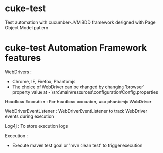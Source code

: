 # cuke-test
Test automation with cucumber-JVM BDD framework designed with Page Object Model pattern

# cuke-test Automation Framework features
WebDrivers :
- Chrome, IE, Firefox, Phantomjs
- The choice of WebDriver can be changed by changing 'browser' property value at - \src\main\resources\configuration\Config.properties

Headless Execution : For headless execution, use phantomjs WebDriver

WebDriverEventListener : WebDriverEventListener to track WebDriver events during execution

Log4j : To store execution logs

Execution :
- Execute maven test goal or 'mvn clean test' to trigger execution